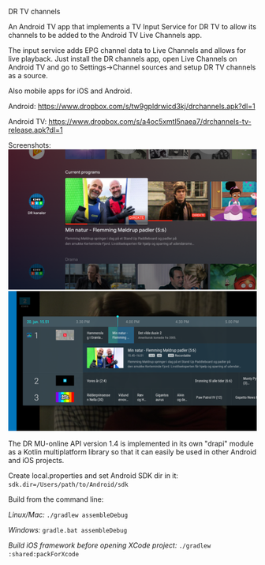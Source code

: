 DR TV channels

An Android TV app that implements a TV Input Service for DR TV to allow its channels to be added to the Android TV Live Channels app.

The input service adds EPG channel data to Live Channels and allows for live playback. Just install the DR channels app, open Live Channels on Android TV and go to Settings->Channel sources and setup DR TV channels as a source.

Also mobile apps for iOS and Android.

Android:
https://www.dropbox.com/s/tw9gpldrwicd3kj/drchannels.apk?dl=1

Android TV:
https://www.dropbox.com/s/a4oc5xmtl5naea7/drchannels-tv-release.apk?dl=1

Screenshots:
![Home screen screenshot](/androidApp/graphics/homescreen.png)
![Live Channels screenshot](/androidApp/graphics/livechannels.png)

The DR MU-online API version 1.4 is implemented in its own "drapi" module as a Kotlin multiplatform library so that it can easily be used in other Android and iOS projects.

Create local.properties and set Android SDK dir in it:
`sdk.dir=/Users/path/to/Android/sdk`

Build from the command line:

_Linux/Mac:_
`./gradlew assembleDebug`

_Windows:_
`gradle.bat assembleDebug`

_Build iOS framework before opening XCode project:_
`./gradlew :shared:packForXcode`
